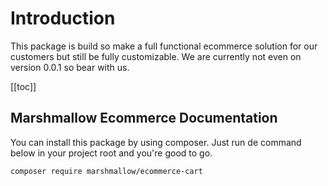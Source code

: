# Introduction
This package is build so make a full functional ecommerce solution for our customers but still be fully customizable. We are currently not even on version 0.0.1 so bear with us.

[[toc]]

## Marshmallow Ecommerce Documentation

You can install this package by using composer. Just run de command below in your project root and you're good to go.

```bash
composer require marshmallow/ecommerce-cart
```
